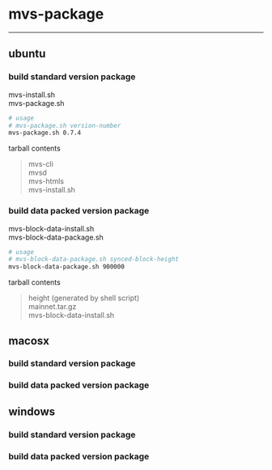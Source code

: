 # mvs-package
***

## ubuntu
### build standard version package

mvs-install.sh  
mvs-package.sh

```bash
# usage
# mvs-package.sh version-number
mvs-package.sh 0.7.4
```

tarball contents
> mvs-cli  
> mvsd  
> mvs-htmls  
> mvs-install.sh

### build data packed version package

mvs-block-data-install.sh  
mvs-block-data-package.sh

```bash
# usage
# mvs-block-data-package.sh synced-block-height
mvs-block-data-package.sh 900000
```

tarball contents
> height (generated by shell script)  
> mainnet.tar.gz  
> mvs-block-data-install.sh

## macosx
### build standard version package

### build data packed version package


## windows
### build standard version package

### build data packed version package


